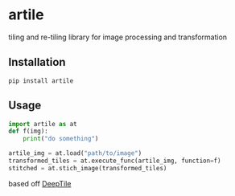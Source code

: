 # artile

tiling and re-tiling library for image processing and transformation

## Installation

```shell
pip install artile
```

## Usage

```python
import artile as at
def f(img):
    print("do something")

artile_img = at.load("path/to/image")
transformed_tiles = at.execute_func(artile_img, function=f)
stitched = at.stich_image(transformed_tiles)
```

based off [DeepTile](https://pypi.org/project/DeepTile/)
